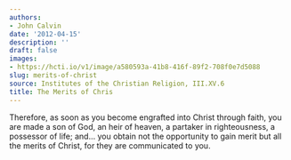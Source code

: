 ```yaml
---
authors:
- John Calvin
date: '2012-04-15'
description: ''
draft: false
images:
- https://hcti.io/v1/image/a580593a-41b8-416f-89f2-708f0e7d5088
slug: merits-of-christ
source: Institutes of the Christian Religion, III.XV.6
title: The Merits of Chris
---
```


Therefore, as soon as you become engrafted into Christ through faith, you are made a son of God, an heir of heaven, a partaker in righteousness, a possessor of life; and… you obtain not the opportunity to gain merit but all the merits of Christ, for they are communicated to you.